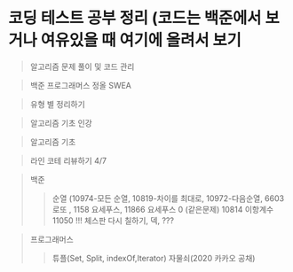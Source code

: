 코딩 테스트 공부 정리 (코드는 백준에서 보거나 여유있을 때 여기에 올려서 보기
===================
>알고리즘 문제 풀이 및 코드 관리  

>백준 프로그래머스 정올 SWEA

>유형 별 정리하기

>알고리즘 기초 인강

>알고리즘 기초 

>라인 코테 리뷰하기 4/7

> 백준
>> 순열 (10974-모든 순열, 10819-차이를 최대로, 10972-다음순열, 6603로또 , 1158 요세푸스, 11866 요세푸스 0 (같은문제)
>> 10814
>> 이항계수 11050
>> !!! 체스판 다시 칠하기, 덱, ???

> 프로그래머스
>> 튜플(Set, Split, indexOf,Iterator) 
>> 자물쇠(2020 카카오 공채)

